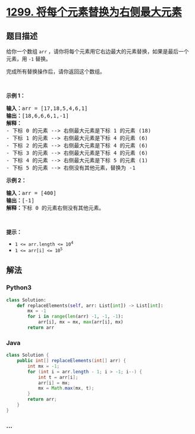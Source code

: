 # [1299. 将每个元素替换为右侧最大元素](https://leetcode-cn.com/problems/replace-elements-with-greatest-element-on-right-side)



## 题目描述

<!-- 这里写题目描述 -->

<p>给你一个数组 <code>arr</code> ，请你将每个元素用它右边最大的元素替换，如果是最后一个元素，用 <code>-1</code> 替换。</p>

<p>完成所有替换操作后，请你返回这个数组。</p>

<p> </p>

<p><strong>示例 1：</strong></p>

<pre>
<strong>输入：</strong>arr = [17,18,5,4,6,1]
<strong>输出：</strong>[18,6,6,6,1,-1]
<strong>解释：</strong>
- 下标 0 的元素 --> 右侧最大元素是下标 1 的元素 (18)
- 下标 1 的元素 --> 右侧最大元素是下标 4 的元素 (6)
- 下标 2 的元素 --> 右侧最大元素是下标 4 的元素 (6)
- 下标 3 的元素 --> 右侧最大元素是下标 4 的元素 (6)
- 下标 4 的元素 --> 右侧最大元素是下标 5 的元素 (1)
- 下标 5 的元素 --> 右侧没有其他元素，替换为 -1
</pre>

<p><strong>示例 2：</strong></p>

<pre>
<strong>输入：</strong>arr = [400]
<strong>输出：</strong>[-1]
<strong>解释：</strong>下标<strong> </strong>0 的元素右侧没有其他元素。
</pre>

<p> </p>

<p><strong>提示：</strong></p>

<ul>
	<li><code>1 <= arr.length <= 10<sup>4</sup></code></li>
	<li><code>1 <= arr[i] <= 10<sup>5</sup></code></li>
</ul>


## 解法

<!-- 这里可写通用的实现逻辑 -->

<!-- tabs:start -->

### **Python3**

<!-- 这里可写当前语言的特殊实现逻辑 -->

```python
class Solution:
    def replaceElements(self, arr: List[int]) -> List[int]:
        mx = -1
        for i in range(len(arr) -1, -1, -1):
            arr[i], mx = mx, max(arr[i], mx)
        return arr 
```

### **Java**

<!-- 这里可写当前语言的特殊实现逻辑 -->

```java
class Solution {
    public int[] replaceElements(int[] arr) {
        int mx = -1;
        for (int i = arr.length - 1; i > -1; i--) {
            int t = arr[i];
            arr[i] = mx;
            mx = Math.max(mx, t);
        }
        return arr;
    }
}
```

### **...**

```

```

<!-- tabs:end -->
